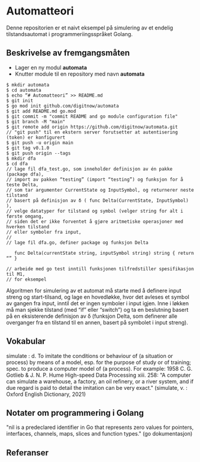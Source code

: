 # Automatteori
Denne repositorien er et naivt eksempel på simulering av et endelig tilstandsautomat i programmeriingsspråket Golang.

## Beskrivelse av fremgangsmåten

* Lager en ny modul **automata**
* Knutter module til en repository med navn **automata** 

```
$ mkdir automata
$ cd automata
$ echo “# Automatteori” >> README.md
$ git init
$ go mod init github.com/digitnow/automata
$ git add README.md go.mod
$ git commit -m "commit README and go module configuration file"
$ git branch -M "main"
$ git remote add origin https://github.com/digitnow/automata.git
// "git push" til en ekstern server forutsetter at autentisering (token) er konfigurert
$ git push -u origin main
$ git tag v0.1.0
$ git push origin --tags
$ mkdir dfa 
$ cd dfa
// lage fil dfa_test.go, som inneholder definisjon av én pakke (package dfa),
// import av pakken “testing” (import “testing”) og funksjon for å teste Delta,
// som tar argumenter CurrentState og InputSymbol, og returnerer neste tilstand 
// basert på definisjon av δ ( func Delta(CurrentState, InputSymbol) ), 
// velge datatyper for tilstand og symbol (velger string for alt i første omgang,
// siden det er ikke forventet å gjøre aritmetiske operasjoner med hverken tilstand
// eller symboler fra input, 
// 
// lage fil dfa.go, definer package og funksjon Delta
```
```golang
   func Delta(currentState string, inputSymbol string) string { return “” }
```
```
// arbeide med go test inntill funksjonen tilfredstiller spesifikasjon til M1, 
// for eksempel
```
Algoritmen for simulering av et automat må starte med å definere input streng og start-tilsand, og lage en hovedløkke, hvor det avleses et symbol av gangen fra input, inntil det er ingen symboler i input igjen. Inne i løkken må man sjekke tilstand (med “if” eller “switch”) og ta en beslutning basert på en eksisterende definisjon av δ (funksjon Delta, som definerer alle overganger fra en tilstand til en annen, basert på symbolet i input streng).

## Vokabular

simulate
: d. To imitate the conditions or behaviour of (a situation or process) by means of a model, esp. for the purpose of study or of training; spec. to produce a computer model of (a process). For example: 1958  C. G. Gotlieb & J. N. P. Hume High-speed Data Processing xiii. 258: "A computer can simulate a warehouse, a factory, an oil refinery, or a river system, and if due regard is paid to detail the imitation can be very exact." (simulate, v. : Oxford English Dictionary, 2021)

## Notater om programmering i Golang

"nil is a predeclared identifier in Go that represents zero values for pointers, interfaces, channels, maps, slices and function types." (go dokumentasjon)

## Referanser

